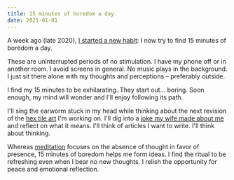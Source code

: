 ```yaml
---
title: 15 minutes of boredom a day
date: 2021-01-01
---
```


A week ago (late 2020), [I started a new habit](goals.md):  I now try to find 15 minutes of boredom a day. 

These are uninterrupted periods of no stimulation. I have my phone off or in another room. I avoid screens in general. No music plays in the  background. I just sit there alone with my thoughts and perceptions – preferably outside.

I find my 15 minutes to be exhilarating. They start out... boring. Soon enough, my mind will wonder and I'll enjoy following its path. 

I'll sing the earworm stuck in my head while thinking about the next revision of the [hex
tile art](https://editor.p5js.org/alxrsngrtn/sketches/8Ndif6Ngl) I'm working on. I'll dig into a [joke my wife made about me](zettel/determinism.md) and reflect on what  it means. I'll think of articles I want to write. I'll think about thinking. 

Whereas [meditation](ice.md) focuses on the absence of  thought in favor of presence, 15 minutes of boredom helps me form ideas. I find the ritual to be refreshing even when I bear no new thoughts. I relish the opportunity for peace and emotional reflection.